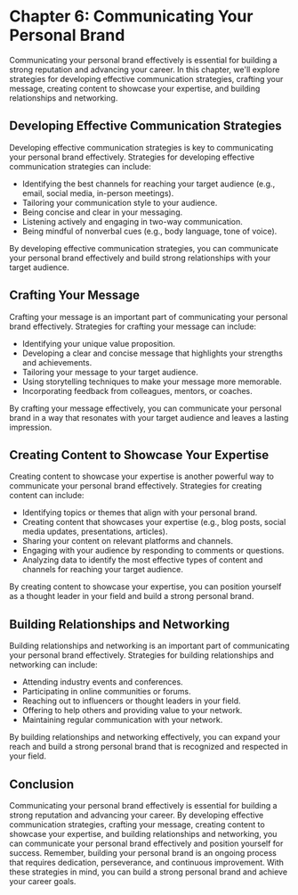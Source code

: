 Chapter 6: Communicating Your Personal Brand
============================================

Communicating your personal brand effectively is essential for building a strong reputation and advancing your career. In this chapter, we'll explore strategies for developing effective communication strategies, crafting your message, creating content to showcase your expertise, and building relationships and networking.

Developing Effective Communication Strategies
---------------------------------------------

Developing effective communication strategies is key to communicating your personal brand effectively. Strategies for developing effective communication strategies can include:

* Identifying the best channels for reaching your target audience (e.g., email, social media, in-person meetings).
* Tailoring your communication style to your audience.
* Being concise and clear in your messaging.
* Listening actively and engaging in two-way communication.
* Being mindful of nonverbal cues (e.g., body language, tone of voice).

By developing effective communication strategies, you can communicate your personal brand effectively and build strong relationships with your target audience.

Crafting Your Message
---------------------

Crafting your message is an important part of communicating your personal brand effectively. Strategies for crafting your message can include:

* Identifying your unique value proposition.
* Developing a clear and concise message that highlights your strengths and achievements.
* Tailoring your message to your target audience.
* Using storytelling techniques to make your message more memorable.
* Incorporating feedback from colleagues, mentors, or coaches.

By crafting your message effectively, you can communicate your personal brand in a way that resonates with your target audience and leaves a lasting impression.

Creating Content to Showcase Your Expertise
-------------------------------------------

Creating content to showcase your expertise is another powerful way to communicate your personal brand effectively. Strategies for creating content can include:

* Identifying topics or themes that align with your personal brand.
* Creating content that showcases your expertise (e.g., blog posts, social media updates, presentations, articles).
* Sharing your content on relevant platforms and channels.
* Engaging with your audience by responding to comments or questions.
* Analyzing data to identify the most effective types of content and channels for reaching your target audience.

By creating content to showcase your expertise, you can position yourself as a thought leader in your field and build a strong personal brand.

Building Relationships and Networking
-------------------------------------

Building relationships and networking is an important part of communicating your personal brand effectively. Strategies for building relationships and networking can include:

* Attending industry events and conferences.
* Participating in online communities or forums.
* Reaching out to influencers or thought leaders in your field.
* Offering to help others and providing value to your network.
* Maintaining regular communication with your network.

By building relationships and networking effectively, you can expand your reach and build a strong personal brand that is recognized and respected in your field.

Conclusion
----------

Communicating your personal brand effectively is essential for building a strong reputation and advancing your career. By developing effective communication strategies, crafting your message, creating content to showcase your expertise, and building relationships and networking, you can communicate your personal brand effectively and position yourself for success. Remember, building your personal brand is an ongoing process that requires dedication, perseverance, and continuous improvement. With these strategies in mind, you can build a strong personal brand and achieve your career goals.
